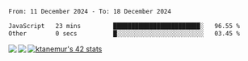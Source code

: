 <!--START_SECTION:waka-->

```txt
From: 11 December 2024 - To: 18 December 2024

JavaScript   23 mins         ████████████████████████░   96.55 %
Other        0 secs          █░░░░░░░░░░░░░░░░░░░░░░░░   03.45 %
```

<!--END_SECTION:waka-->
<a href="https://github.com/anuraghazra/github-readme-stats">
  <img align="left" src="https://github-readme-stats.vercel.app/api?username=Tanesan&count_private=true&show_icons=true" />
<img align="left" src="https://github-readme-stats.vercel.app/api/top-langs/?username=Tanesan" />
</a>

[![ktanemur's 42 stats](https://badge42.vercel.app/api/v2/cl1wslf6s002109l771rng2w8/stats?cursusId=21&coalitionId=62)](https://github.com/JaeSeoKim/badge42)
